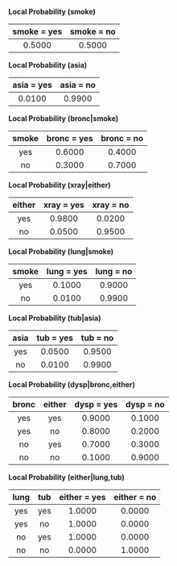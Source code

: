 **Local Probability (smoke)**

|smoke = yes|smoke = no|
|:-:|:-:|
|0.5000|0.5000|

**Local Probability (asia)**

|asia = yes|asia = no|
|:-:|:-:|
|0.0100|0.9900|

**Local Probability (bronc|smoke)**

| smoke|bronc = yes|bronc = no|
|:-:|:-:|:-:|
|yes| 0.6000| 0.4000|
| no| 0.3000| 0.7000|

**Local Probability (xray|either)**

| either|xray = yes|xray = no|
|:-:|:-:|:-:|
|yes| 0.9800| 0.0200|
| no| 0.0500| 0.9500|

**Local Probability (lung|smoke)**

| smoke|lung = yes|lung = no|
|:-:|:-:|:-:|
|yes| 0.1000| 0.9000|
| no| 0.0100| 0.9900|

**Local Probability (tub|asia)**

| asia|tub = yes|tub = no|
|:-:|:-:|:-:|
|yes| 0.0500| 0.9500|
| no| 0.0100| 0.9900|

**Local Probability (dysp|bronc,either)**

| bronc| either|dysp = yes|dysp = no|
|:-:|:-:|:-:|:-:|
|yes|yes| 0.9000| 0.1000|
|yes| no| 0.8000| 0.2000|
| no|yes| 0.7000| 0.3000|
| no| no| 0.1000| 0.9000|

**Local Probability (either|lung,tub)**

| lung| tub|either = yes|either = no|
|:-:|:-:|:-:|:-:|
|yes|yes| 1.0000| 0.0000|
|yes| no| 1.0000| 0.0000|
| no|yes| 1.0000| 0.0000|
| no| no| 0.0000| 1.0000|

